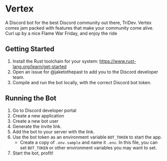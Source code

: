 # Vertex

A Discord bot for the best Discord community out there, TriDev. Vertex comes jam packed with features that make your community come alive. Curl up by a nice Flame War Friday, and enjoy the ride

## Getting Started

1. Install the Rust toolchain for your system: https://www.rust-lang.org/learn/get-started
2. Open an issue for @jaketothepast to add you to the Discord developer team.
3. Compile and run the bot locally, with the correct Discord bot token.

## Running the Bot

1. Go to Discord developer portal
2. Create a new application
3. Create a new bot user
4. Generate the invite link.
5. Add the bot to your server with the link.
6. Use the bot token as an environment variable `BOT_TOKEN` to start the app.
   * Create a copy of `.env.sample` and name it `.env`. In this file, you can set `BOT_TOKEN` or other 
     environment variables you may want to set.
7. Start the bot, profit!
